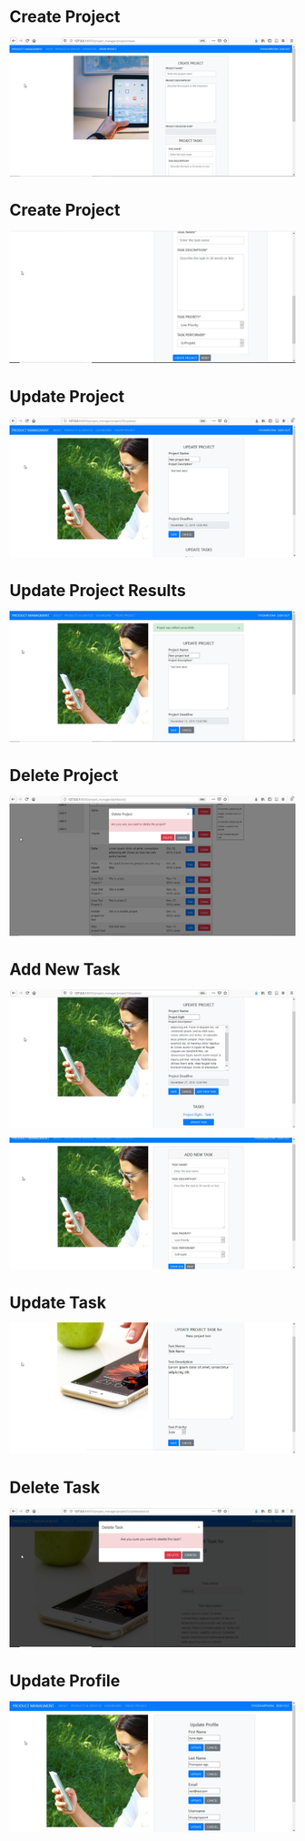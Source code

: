 # Create Project
![](https://raw.githubusercontent.com/jtj9817/projekt_manager_bth745/prototype3Iryna/pmanager_central/project_manager/Screenshots/CreateProject.jpg)

# Create Project
![](https://raw.githubusercontent.com/jtj9817/projekt_manager_bth745/prototype3Iryna/pmanager_central/project_manager/Screenshots/CreateProject1.jpg)

# Update Project
![](https://raw.githubusercontent.com/jtj9817/projekt_manager_bth745/prototype3Iryna/pmanager_central/project_manager/Screenshots/UpdateProject.jpg)

# Update Project Results
![](https://raw.githubusercontent.com/jtj9817/projekt_manager_bth745/prototype3Iryna/pmanager_central/project_manager/Screenshots/UpdateProjectResult.jpg)

# Delete Project
![](https://raw.githubusercontent.com/jtj9817/projekt_manager_bth745/prototype3Iryna/pmanager_central/project_manager/Screenshots/DeleteProject.jpg)

# Add New Task
![](https://raw.githubusercontent.com/jtj9817/projekt_manager_bth745/prototype3Iryna/pmanager_central/project_manager/Screenshots/AddNewTask.jpg)

![](https://raw.githubusercontent.com/jtj9817/projekt_manager_bth745/prototype3Iryna/pmanager_central/project_manager/Screenshots/AddTask.jpg)

# Update Task 
![](https://raw.githubusercontent.com/jtj9817/projekt_manager_bth745/prototype3Iryna/pmanager_central/project_manager/Screenshots/UpdateTaskScreen.jpg)

# Delete Task
![](https://raw.githubusercontent.com/jtj9817/projekt_manager_bth745/prototype3Iryna/pmanager_central/project_manager/Screenshots/DeleteTask.jpg)

# Update Profile
![](https://raw.githubusercontent.com/jtj9817/projekt_manager_bth745/prototype3Iryna/pmanager_central/project_manager/Screenshots/UpdateProfile.jpg)
